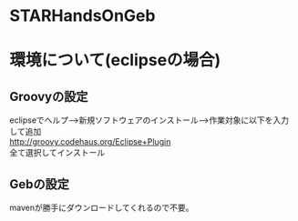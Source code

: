 STARHandsOnGeb
==============

# 環境について(eclipseの場合)

## Groovyの設定

eclipseでヘルプ-->新規ソフトウェアのインストール-->作業対象に以下を入力して追加  
http://groovy.codehaus.org/Eclipse+Plugin  
全て選択してインストール

## Gebの設定

mavenが勝手にダウンロードしてくれるので不要。